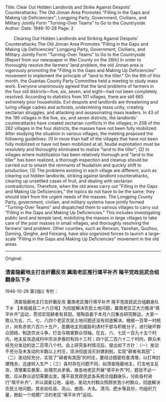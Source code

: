 Title: Clear Out Hidden Landlords and Strike Against Despots' Counterattacks: The Old Jinnan Area Promotes "Filling in the Gaps and Making Up Deficiencies"; Longping Party, Government, Civilians, and Military Jointly Form "Turning-Over Teams" to Go to the Countryside
Author:
Date: 1946-10-28
Page: 2

　　Clearing Out Hidden Landlords and Striking Against Despots' Counterattacks
    The Old Jinnan Area Promotes "Filling in the Gaps and Making Up Deficiencies"
    Longping Party, Government, Civilians, and Military Jointly Form "Turning-Over Teams" to Go to the Countryside
    [Report from our newspaper in Wei County on the 26th] In order to thoroughly resolve the farmers' land problem, the old Jinnan area is vigorously promoting the "Filling in the Gaps and Making Up Deficiencies" movement to implement the principle of "land to the tiller." On the 6th of this month, the Guantao County Party Committee held a meeting to study mass work. Everyone unanimously agreed that the land problems of farmers in the four old districts—five, six, seven, and eight—had not been completely resolved. According to statistics from 101 villages, there are still 665 extremely poor households. Evil despots and landlords are threatening and luring village cadres and activists, undermining mass unity, creating sectarian struggles, and attacking and assassinating mass leaders. In 43 of the 195 villages in the five, six, and seven districts, the landlords' counterattacks have created sectarian conflicts in the villages; in 208 of the 262 villages in the four districts, the masses have not been fully mobilized. After studying the situation in various villages, the meeting proposed the following guidelines: (1) In more than half of the villages that have not been fully mobilized or have not been mobilized at all, feudal exploitation must be resolutely and thoroughly eliminated to realize "land to the tiller"; (2) In villages where mobilization has been relatively thorough and "land to the tiller" has been realized, a thorough inspection and cleanup should be carried out to smash the remnants of feudalism and quickly shift to production; (3) The problems existing in each village are different, such as clearing out hidden landlords, striking against landlord counterattacks, clearing up unsettled cases of fruit, and dealing with sectarian contradictions. Therefore, when the old areas carry out "Filling in the Gaps and Making Up Deficiencies," the topics do not have to be the same; they should start from the urgent needs of the masses. The Longping County Party, government, civilian, and military systems have jointly formed "Turning-Over Teams" and dispatched them to various villages to carry out "Filling in the Gaps and Making Up Deficiencies." This includes investigating public land and temple land, mobilizing the masses in large villages to take care of the poor masses in small villages, and thoroughly resolving the farmers' land problem. Other counties, such as Renxian, Yaoshan, Quzhou, Daming, Qinghe, and Feixiang, have also organized forces to launch a large-scale "Filling in the Gaps and Making Up Deficiencies" movement in the old areas.



<hr /> 

Original: 


### 清查隐蔽地主打击奸霸反攻  冀南老区推行填平补齐  隆平党政民武合组翻身队下乡

1946-10-28
第2版()
专栏：

　　清查隐蔽地主打击奸霸反攻
    冀南老区推行填平补齐
    隆平党政民武合组翻身队下乡
    【本报威县二十六日电】为彻底解决农民土地问题，冀南老区正大力推进“填平补齐”运动，贯彻实现耕者有其田。馆陶县委于本月六日集会研究群运，大家一致认为五、六、七、八四个老区农民土地问题还没有彻底解决。根据一百零一村统计，尚有赤贫六百六十五户，恶霸地主则威胁利诱村干部与积极分子，进行破坏群众团结，制造宗派斗争，打击与暗害群众领袖。在五、六、七区一百九十五个村内，地主反攻造成村中宗派矛盾的有四十三村；四个区二百六十二个村内，群众未经充分发动的达二百零八个村。会上研究各村情况后，提出如下方针：（一）发动不充分及未发动的半数以上村庄，坚决彻底消灭封建剥削，实现“耕者有其田”；（二）发动较充分，实现了“耕者有其田”的村庄，要经过细密检查清理，以打垮封建残余，迅速转入生产；（三）各村存在问题不同，如清查隐蔽地主，打击地主反攻，清理果实悬案，处理宗派矛盾，故各地老区开展“填平补齐”时，题目不必一致，应从群众迫切需要出发。隆平县党政民武各系统合组翻身队，分赴各村进行“填平补齐”，并以调查公地、庙地，发动大村群众照顾贫苦小村群众，彻底解决农民土地问题。其余如任县、尧山、曲周、大名、清河、肥乡等县份，均组织力量，掀起一个规模广泛的老区“填平补齐”运动。
